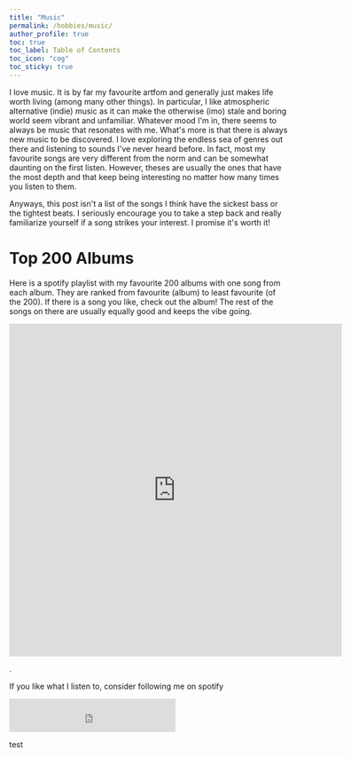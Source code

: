 ```yaml
---
title: "Music"
permalink: /hobbies/music/
author_profile: true
toc: true
toc_label: Table of Contents
toc_icon: "cog"
toc_sticky: true
---
```

I love music. It is by far my favourite artfom and generally just makes life worth living (among many other things). In particular, I like atmospheric alternative (indie) music as it can make the otherwise (imo) stale and boring world seem vibrant and unfamiliar. Whatever mood I'm in, there seems to always be music that resonates with me. What's more is that there is always new music to be discovered. I love exploring the endless sea of genres out there and listening to sounds I've never heard before. In fact, most my favourite songs are very different from the norm and can be somewhat daunting on the first listen. However, theses are usually the ones that have the most depth and that keep being interesting no matter how many times you listen to them.

Anyways, this post isn't a list of the songs I think have the sickest bass or the tightest beats. I seriously encourage you to take a step back and really familiarize yourself if a song strikes your interest. I promise it's worth it!

# Top 200 Albums

Here is a spotify playlist with my favourite 200 albums with one song from each album. They are ranked from favourite (album) to least favourite (of the 200). If there is a song you like, check out the album! The rest of the songs on there are usually equally good and keeps the vibe going.

<iframe src="https://open.spotify.com/embed/playlist/66keuli18g0f8by7A6cAk9"  width="600" height="600" frameborder="0" allowtransparency="true" allow="encrypted-media"></iframe>

.

If you like what I listen to, consider following me on spotify
<iframe src="https://open.spotify.com/follow/1/?uri=spotify:user:1129808992&size=detail&theme=dark" width="300" height="60" scrolling="no" frameborder="0" style="border:none; overflow:hidden;" allowtransparency="true"></iframe>

test